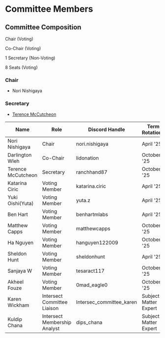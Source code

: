 # Committee Members

## Committee Composition

Chair (Voting)

Co-Chair (Voting)

1 Secretary (Non-Voting)

8  Seats  (Voting)

### Chair

* Nori Nishigaya&#x20;

### Secretary

* [Terence McCutcheon](https://emailto:terence.mccutcheon@intersectmbo.org)



<table><thead><tr><th width="146">Name</th><th width="131">Role</th><th width="164">Discord Handle</th><th>Term Rotations</th></tr></thead><tbody><tr><td>Nori Nishigaya</td><td>Chair</td><td>nori.nishigaya</td><td>April '25</td></tr><tr><td>Darlington Wleh</td><td>Co-Chair</td><td>lidonation</td><td>October '25</td></tr><tr><td>Terence McCutcheon</td><td>Secretary</td><td>ranchhand87</td><td>October '25</td></tr><tr><td>Katarina Ciric</td><td>Voting Member</td><td>katarina.ciric</td><td>April '25</td></tr><tr><td>Yuki Oishi(Yuta)</td><td>Voting Member</td><td>yuta.z</td><td>April '25</td></tr><tr><td>Ben Hart</td><td>Voting Member</td><td>benhartmlabs</td><td>April '25</td></tr><tr><td>Matthew Capps</td><td>Voting Member</td><td>matthewcapps</td><td>October '25</td></tr><tr><td>Ha Nguyen</td><td>Voting Member</td><td>hanguyen122009</td><td>October '25</td></tr><tr><td>Sheldon Hunt</td><td>Voting Member</td><td>sheldonhunt</td><td>April '25</td></tr><tr><td>Sanjaya W</td><td>Voting Member</td><td>tesaract117</td><td>October '25</td></tr><tr><td>Akheel Fouze</td><td>Voting Member</td><td>0mad_eagle0</td><td>October '25</td></tr><tr><td>Karen Wickham</td><td>Intersect Committee Liaison</td><td>Intersec_committee_karen</td><td>Subject Matter Expert</td></tr><tr><td>Kuldip Chana</td><td>Intersect Membership Analyst</td><td>dips_chana</td><td>Subject Matter Expert</td></tr></tbody></table>

